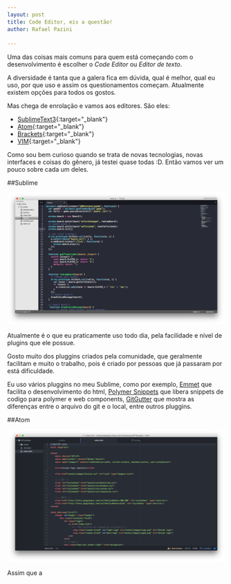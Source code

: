 ```yaml
---
layout: post
title: Code Editor, eis a questão!
author: Rafael Pazini

---
```


Uma das coisas mais comuns para quem está começando com o desenvolvimento é escolher o *Code Editor* ou *Editor de texto*.

A diversidade é tanta que a galera fica em dúvida, qual é melhor, qual eu uso, por que uso e assim os questionamentos começam. Atualmente existem opções para todos os gostos.<!--more--> 

Mas chega de enrolação e vamos aos editores. São eles: 

*	[SublimeText3](http://www.sublimetext.com/3){:target="_blank"}
*	[Atom](https://atom.io/){:target="_blank"}
*	[Brackets](http://brackets.io/){:target="_blank"}
*	[VIM](http://www.vim.org/){:target="_blank"}

Como sou bem curioso quando se trata de novas tecnologias, novas interfaces e coisas do gênero, já testei quase todas :D. Então vamos ver um pouco sobre cada um deles.

##Sublime

![SublimeText3](/assets/img/posts/sublime.jpg)

Atualmente é o que eu praticamente uso todo dia, pela facilidade e nível de plugins que ele possue.

Gosto muito dos pluggins criados pela comunidade, que geralmente facilitam e muito o trabalho, pois é criado por pessoas que já passaram por está dificuldade.

Eu uso vários pluggins no meu Sublime, como por exemplo, [Emmet](http://emmet.io/) que facilita o desenvolvimento do html, [Polymer Snippets](https://github.com/robdodson/PolymerSnippets) que libera snippets de codigo para polymer e web components, [GitGutter](https://github.com/jisaacks/GitGutter) que mostra as diferenças entre o arquivo do git e o local, entre outros pluggins.

##Atom

![Atom](/assets/img/posts/atom.jpg)

Assim que a